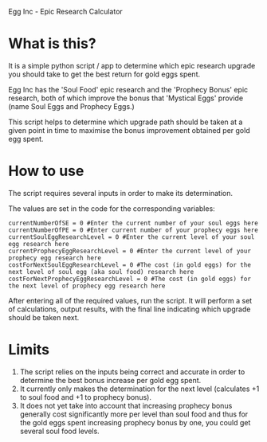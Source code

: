 Egg Inc - Epic Research Calculator

# What is this?

It is a simple python script / app to determine which epic research upgrade you should take to get the best return for gold eggs spent.

Egg Inc has the 'Soul Food' epic research and the 'Prophecy Bonus' epic research, both of which improve the bonus that 'Mystical Eggs' provide (name Soul Eggs and Prophecy Eggs.)

This script helps to determine which upgrade path should be taken at a given point in time to maximise the bonus improvement obtained per gold egg spent.

# How to use

The script requires several inputs in order to make its determination.

The values are set in the code for the corresponding variables:

```
currentNumberOfSE = 0 #Enter the current number of your soul eggs here
currentNumberOfPE = 0 #Enter current number of your prophecy eggs here
currentSoulEggResearchLevel = 0 #Enter the current level of your soul egg research here
currentProphecyEggResearchLevel = 0 #Enter the current level of your prophecy egg research here
costForNextSoulEggResearchLevel = 0 #The cost (in gold eggs) for the next level of soul egg (aka soul food) research here
costForNextProphecyEggResearchLevel = 0 #The cost (in gold eggs) for the next level of prophecy egg research here
```

After entering all of the required values, run the script. It will perform a set of calculations, output results, with the final line indicating which upgrade should be taken next.

# Limits

1. The script relies on the inputs being correct and accurate in order to determine the best bonus increase per gold egg spent.
1. It currently only makes the determination for the next level (calculates +1 to soul food and +1 to prophecy bonus).
1. It does not yet take into account that increasing prophecy bonus generally cost significantly more per level than soul food and thus for the gold eggs spent increasing prophecy bonus by one, you could get several soul food levels.
